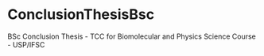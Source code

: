 # ConclusionThesisBsc
BSc Conclusion Thesis - TCC for Biomolecular and Physics Science Course - USP/IFSC 
